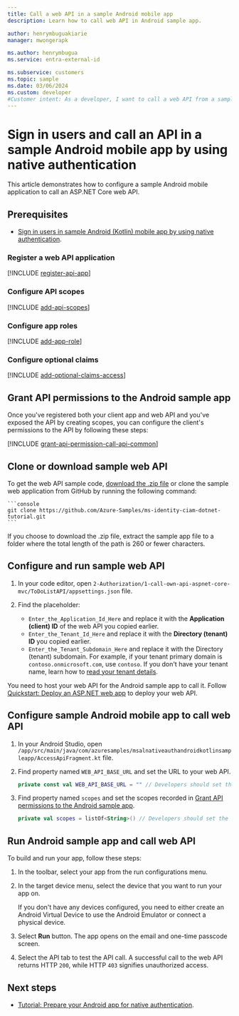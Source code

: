 ```yaml
---
title: Call a web API in a sample Android mobile app
description: Learn how to call web API in Android sample app.

author: henrymbuguakiarie
manager: mwongerapk

ms.author: henrymbugua
ms.service: entra-external-id

ms.subservice: customers
ms.topic: sample
ms.date: 03/06/2024
ms.custom: developer
#Customer intent: As a developer, I want to call a web API from a sample Android mobile app so that I can experience how Microsoft Entra's native authentication works.
---
```


# Sign in users and call an API in a sample Android mobile app by using native authentication

This article demonstrates how to configure a sample Android mobile application to call an ASP.NET Core web API.

## Prerequisites

- [Sign in users in sample Android (Kotlin) mobile app by using native authentication](how-to-run-native-authentication-sample-android-app.md).

### Register a web API application

[!INCLUDE [register-api-app](./includes/register-app/register-api-app.md)]

### Configure API scopes

[!INCLUDE [add-api-scopes](./includes/register-app/add-api-scopes.md)]

### Configure app roles

[!INCLUDE [add-app-role](./includes/register-app/add-app-role.md)]

### Configure optional claims

[!INCLUDE [add-optional-claims-access](./includes/register-app/add-optional-claims-access.md)]

## Grant API permissions to the Android sample app

Once you've registered both your client app and web API and you've exposed the API by creating scopes, you can configure the client's permissions to the API by following these steps:

[!INCLUDE [grant-api-permission-call-api-common](./includes/register-app/grant-api-permission-call-api-common.md)]

## Clone or download sample web API

To get the web API sample code, [download the .zip file](https://github.com/Azure-Samples/ms-identity-ciam-dotnet-tutorial/archive/refs/heads/main.zip) or clone the sample web application from GitHub by running the following command:

    ```console
    git clone https://github.com/Azure-Samples/ms-identity-ciam-dotnet-tutorial.git
    ```

If you choose to download the .zip file, extract the sample app file to a folder where the total length of the path is 260 or fewer characters.

## Configure and run sample web API

1. In your code editor, open `2-Authorization/1-call-own-api-aspnet-core-mvc/ToDoListAPI/appsettings.json` file.
1. Find the placeholder:

    - `Enter_the_Application_Id_Here` and replace it with the **Application (client) ID** of the web API you copied earlier. 
    - `Enter_the_Tenant_Id_Here` and replace it with the **Directory (tenant) ID** you copied earlier.
    - `Enter_the_Tenant_Subdomain_Here` and replace it with the Directory (tenant) subdomain. For example, if your tenant primary domain is `contoso.onmicrosoft.com`, use `contoso`. If you don't have your tenant name, learn how to [read your tenant details](how-to-create-customer-tenant-portal.md#get-the-customer-tenant-details).


You need to host your web API for the Android sample app to call it. Follow [Quickstart: Deploy an ASP.NET web app](/azure/app-service/quickstart-dotnetcore) to deploy your web API.

## Configure sample Android mobile app to call web API

1. In your Android Studio, open `/app/src/main/java/com/azuresamples/msalnativeauthandroidkotlinsampleapp/AccessApiFragment.kt` file.
1. Find property named `WEB_API_BASE_URL` and set the URL to your web API.

    ```kotlin
    private const val WEB_API_BASE_URL = "" // Developers should set the respective URL of their web API here
    ```
    
1. Find property named `scopes` and set the scopes recorded in [Grant API permissions to the Android sample app](#grant-api-permissions-to-the-android-sample-app).

    ```kotlin
    private val scopes = listOf<String>() // Developers should set the respective scopes of their web API here. For example, private val scopes = listOf<String>("api://{clientId}/{ToDoList.Read}", "api://{clientId}/{ToDoList.ReadWrite}")
    ```
    
## Run Android sample app and call web API
 
To build and run your app, follow these steps:
 
1. In the toolbar, select your app from the run configurations menu.
1. In the target device menu, select the device that you want to run your app on.
 
   If you don't have any devices configured, you need to either create an Android Virtual Device to use the Android Emulator or connect a physical device.
 
1. Select **Run** button. The app opens on the email and one-time passcode screen. 
1. Select the API tab to test the API call. A successful call to the web API returns HTTP `200`, while HTTP `403` signifies unauthorized access.

## Next steps

- [Tutorial: Prepare your Android app for native authentication](tutorial-native-authentication-prepare-android-app.md).
